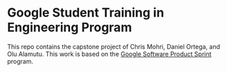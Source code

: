 # Google Student Training in Engineering Program

This repo contains the capstone project of Chris Mohri, Daniel Ortega, and Olu Alamutu.
This work is based on the [Google Software Product Sprint](https://g.co/softwareproductsprint) program.
